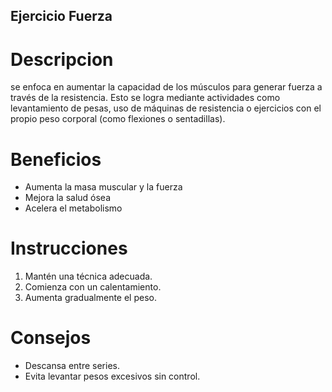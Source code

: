 ## Ejercicio Fuerza

# Descripcion
se enfoca en aumentar la capacidad de los músculos para generar fuerza a través de la resistencia. Esto se logra mediante actividades como levantamiento de pesas, uso de máquinas de resistencia o ejercicios con el propio peso corporal (como flexiones o sentadillas).

# Beneficios
- Aumenta la masa muscular y la fuerza
- Mejora la salud ósea
- Acelera el metabolismo

# Instrucciones
1. Mantén una técnica adecuada.
2. Comienza con un calentamiento. 
3. Aumenta gradualmente el peso.

# Consejos
- Descansa entre series.
- Evita levantar pesos excesivos sin control.